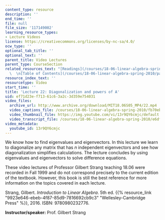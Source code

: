 ```yaml
---
content_type: resource
description: ''
end_time: ''
file: null
file_size: '117149002'
learning_resource_types:
- Lecture Videos
license: https://creativecommons.org/licenses/by-nc-sa/4.0/
ocw_type: ''
optional_tab_title: ''
optional_text: ''
parent_title: Video Lectures
parent_type: CourseSection
related_resources_text: "[Readings](/courses/18-06-linear-algebra-spring-2010/pages/readings)\
  \  \n[Table of Contents](/courses/18-06-linear-algebra-spring-2010/pages/readings#Table_of_Contents)"
resource_index_text: ''
resourcetype: Video
start_time: ''
title: 'Lecture 22: Diagonalization and powers of A'
uid: ef71d23e-f713-61c6-3a2c-3d359e754031
video_files:
  archive_url: http://www.archive.org/download/MIT18.06S05_MP4/22.mp4
  video_captions_file: /courses/18-06-linear-algebra-spring-2010/fb70eb23877f533b968d54c1f7aabbaf_13r9QY6cmjc.vtt
  video_thumbnail_file: https://img.youtube.com/vi/13r9QY6cmjc/default.jpg
  video_transcript_file: /courses/18-06-linear-algebra-spring-2010/e6dfacf484d184018188a4e70f93db81_13r9QY6cmjc.pdf
video_metadata:
  youtube_id: 13r9QY6cmjc
---
```


We know how to find eigenvalues and eigenvectors. In this lecture we learn to diagonalize any matrix that has _n_ independent eigenvectors and see how diagonalization simplifies calculations. The lecture concludes by using eigenvalues and eigenvectors to solve difference equations.

These video lectures of Professor Gilbert Strang teaching 18.06 were recorded in Fall 1999 and do not correspond precisely to the current edition of the textbook. However, this book is still the best reference for more information on the topics covered in each lecture.

Strang, Gilbert. _Introduction to Linear Algebra_. 5th ed. {{% resource_link "9923e646-ebeb-4f87-85d9-7816692cb9c3" "Wellesley-Cambridge Press" %}}, 2016. ISBN: 9780980232776.

**Instructor/speaker:** Prof. Gilbert Strang

